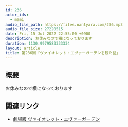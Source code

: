 ```yaml
---
id: 236
actor_ids:
  - mami
audio_file_path: https://files.nantyara.com/236.mp3
audio_file_size: 27220515
date: Fri, 15 Jul 2022 22:55:00 +0900
description: お休みなので横になっております
duration: 1130.9979583333334
layout: article
title: 第236回「ヴァイオレット・エヴァーガーデンを観た話」
---
```

## 概要

お休みなので横になっております

## 関連リンク

* [劇場版 ヴァイオレット・エヴァーガーデン](https://www.netflix.com/jp/title/81193214)